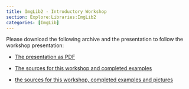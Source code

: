 ```yaml
---
title: ImgLib2 - Introductory Workshop
section: Explore:Libraries:ImgLib2
categories: [ImgLib]
---
```



 Please download the following archive and the presentation to follow the workshop presentation:

-   [The presentation as PDF](/media/imglib2-presentation.pdf)

<!-- -->

-   [The sources for this workshop and completed examples](/media/imglib2-introduction-src.zip)

<!-- -->

-   [the sources for this workshop, completed examples and pictures](/media/imglib2-introduction.zip)

